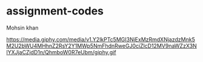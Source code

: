 # assignment-codes
Mohsin khan

https://media.giphy.com/media/v1.Y2lkPTc5MGI3NjExMzRmdXNjazdzMnk5M2U2bWU4MHhnZ2RsY2Y1MWp5NmFhdnRweGJ0ciZlcD12MV9naWZzX3NlYXJjaCZjdD1n/QhmboW0R7eUbm/giphy.gif
